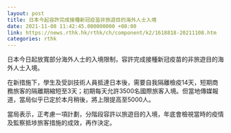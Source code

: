```yaml
---
layout: post
title: 日本今起容許完成接種新冠疫苗非旅遊目的海外人士入境
date: 2021-11-08 11:42:45.000000000 +08:00
link: https://news.rthk.hk/rthk/ch/component/k2/1618818-20211108.htm
categories: rthk
---
```


日本今日起放寬部分海外人士的入境限制，容許完成接種新冠疫苗的非旅遊目的海外人士入境。

在新措施下，學生及受訓技術人員抵達日本後，需要自我隔離檢疫14天，短期商務旅客的隔離期縮短至3天；初期每天允許3500名國際旅客入境。但當地傳媒報道，當局似乎已定於本月稍後，將上限提高至5000人。

當局表示，正考慮一項計劃，分階段容許以旅遊目的入境，年底會檢視當時的疫情及監察抵埗旅客措施的成效，再作決定。
